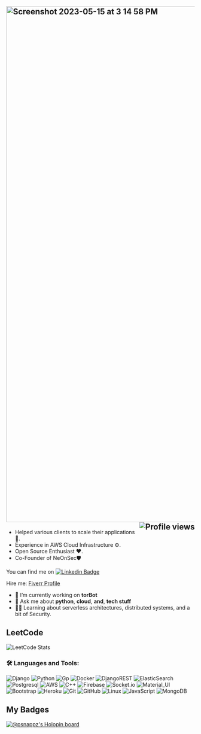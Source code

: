 
<h2>
   <img width="1380" alt="Screenshot 2023-05-15 at 3 14 58 PM" src="https://github.com/PSNAppz/psnappz/assets/4481429/e6fe510d-5c38-4d90-bfa1-f9dbaa97786b"> 
    <img align="right" src="https://gpvc.arturio.dev/dmoyadev" alt="Profile views">
</h2>

* Helped various clients to scale their applications🔑.
* Experience in AWS Cloud Infrastructure ⚙️.
* Open Source Enthusiast ❤️.
* Co-Founder of NeOnSec🛡

You can find me on [![Linkedin Badge](https://img.shields.io/badge/-PS%20Narayanan-blue?style=flat-square&logo=Linkedin&logoColor=white&link=https://www.linkedin.com/in/0xpsn/)](https://www.linkedin.com/in/0xpsn/)

 Hire me: [Fiverr Profile](https://www.fiverr.com/users/psnappz)



- 🤔 I’m currently working on __torBot__
- 💬 Ask me about __python__, __cloud__, __and__, __tech stuff__
- 👨‍💻 Learning about serverless architectures, distributed systems, and a bit of Security.

## LeetCode

![LeetCode Stats](https://leetcard.jacoblin.cool/Gh0stWalk3r)


### 🛠️ Languages and Tools:

![Django](https://img.shields.io/badge/-Django-black?style=flat-square&logo=django)
![Python](https://img.shields.io/badge/-Python-black?style=flat-square&logo=python)
![Gp](https://img.shields.io/badge/-Go-black?style=flat-square&logo=go)
![Docker](https://img.shields.io/badge/-Docker-black?style=flat-square&logo=docker)
![DjangoREST](https://img.shields.io/badge/RESTAPI-black?style=flat-square&logo=django)
![ElasticSearch](https://img.shields.io/badge/-ElasticSearch-black?style=flat-square&logo=elasticsearch)
![Postgresql](https://img.shields.io/badge/-Postgresql-black?style=flat-square&logo=postgresql)
![AWS](https://img.shields.io/badge/Amazon_AWS-000000?style=flat-squaree&logo=amazon-aws)
![C++](https://img.shields.io/badge/-C++-black?style=flat-square&logo=c)
![Firebase](https://img.shields.io/badge/-Firebase-black?style=flat-square&logo=Firebase)
![Socket.io](https://img.shields.io/badge/-Socket-black?style=flat-square&logo=socket.io)
![Material_UI](https://img.shields.io/badge/-Material_UI-black?style=flat-square&logo=material-ui)
![Bootstrap](https://img.shields.io/badge/-Bootstrap-black?style=flat-square&logo=bootstrap)
![Heroku](https://img.shields.io/badge/-Heroku-black?style=flat-square&logo=heroku)
![Git](https://img.shields.io/badge/-Git-black?style=flat-square&logo=git)
![GitHub](https://img.shields.io/badge/-GitHub-black?style=flat-square&logo=github)
![Linux](https://img.shields.io/badge/-Linux-black?style=flat-square&logo=linux)
![JavaScript](https://img.shields.io/badge/-JavaScript-black?style=flat-square&logo=javascript)
![MongoDB](https://img.shields.io/badge/-MongoDB-black?style=flat-square&logo=mongodb)



## My Badges

[![@psnappz's Holopin board](https://holopin.io/api/user/board?user=psnappz)](https://holopin.io/@psnappz)

